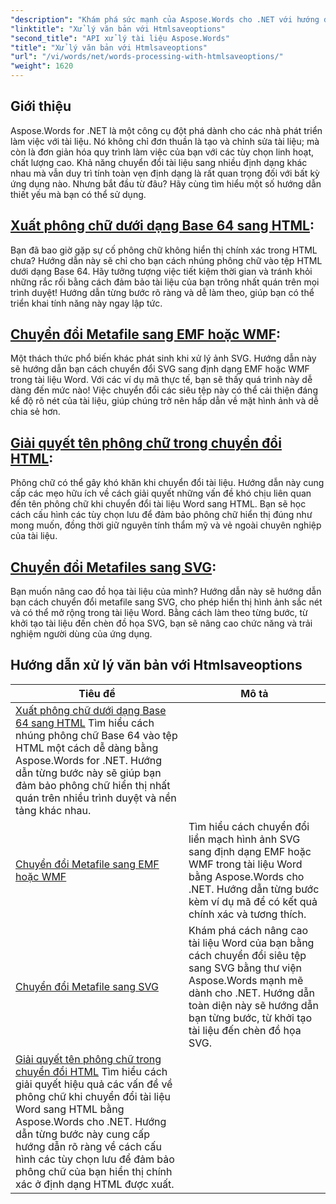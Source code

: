 ```yaml
---
"description": "Khám phá sức mạnh của Aspose.Words cho .NET với hướng dẫn từng bước của chúng tôi, bao gồm chuyển đổi HTML và metafile để nâng cao khả năng xử lý tài liệu của bạn."
"linktitle": "Xử lý văn bản với Htmlsaveoptions"
"second_title": "API xử lý tài liệu Aspose.Words"
"title": "Xử lý văn bản với Htmlsaveoptions"
"url": "/vi/words/net/words-processing-with-htmlsaveoptions/"
"weight": 1620
---
```


## Giới thiệu

Aspose.Words for .NET là một công cụ đột phá dành cho các nhà phát triển làm việc với tài liệu. Nó không chỉ đơn thuần là tạo và chỉnh sửa tài liệu; mà còn là đơn giản hóa quy trình làm việc của bạn với các tùy chọn linh hoạt, chất lượng cao. Khả năng chuyển đổi tài liệu sang nhiều định dạng khác nhau mà vẫn duy trì tính toàn vẹn định dạng là rất quan trọng đối với bất kỳ ứng dụng nào. Nhưng bắt đầu từ đâu? Hãy cùng tìm hiểu một số hướng dẫn thiết yếu mà bạn có thể sử dụng.


## [Xuất phông chữ dưới dạng Base 64 sang HTML](./export-fonts-as-base-64-to-html/):
Bạn đã bao giờ gặp sự cố phông chữ không hiển thị chính xác trong HTML chưa? Hướng dẫn này sẽ chỉ cho bạn cách nhúng phông chữ vào tệp HTML dưới dạng Base 64. Hãy tưởng tượng việc tiết kiệm thời gian và tránh khỏi những rắc rối bằng cách đảm bảo tài liệu của bạn trông nhất quán trên mọi trình duyệt! Hướng dẫn từng bước rõ ràng và dễ làm theo, giúp bạn có thể triển khai tính năng này ngay lập tức. 

## [Chuyển đổi Metafile sang EMF hoặc WMF](./converting-metafiles-to-emf-or-wmf/):
Một thách thức phổ biến khác phát sinh khi xử lý ảnh SVG. Hướng dẫn này sẽ hướng dẫn bạn cách chuyển đổi SVG sang định dạng EMF hoặc WMF trong tài liệu Word. Với các ví dụ mã thực tế, bạn sẽ thấy quá trình này dễ dàng đến mức nào! Việc chuyển đổi các siêu tệp này có thể cải thiện đáng kể độ rõ nét của tài liệu, giúp chúng trở nên hấp dẫn về mặt hình ảnh và dễ chia sẻ hơn.

## [Giải quyết tên phông chữ trong chuyển đổi HTML](./resolve-font-names-in-html-conversion/):
Phông chữ có thể gây khó khăn khi chuyển đổi tài liệu. Hướng dẫn này cung cấp các mẹo hữu ích về cách giải quyết những vấn đề khó chịu liên quan đến tên phông chữ khi chuyển đổi tài liệu Word sang HTML. Bạn sẽ học cách cấu hình các tùy chọn lưu để đảm bảo phông chữ hiển thị đúng như mong muốn, đồng thời giữ nguyên tính thẩm mỹ và vẻ ngoài chuyên nghiệp của tài liệu.

## [Chuyển đổi Metafiles sang SVG](./converting-metafiles-to-svg/):
Bạn muốn nâng cao đồ họa tài liệu của mình? Hướng dẫn này sẽ hướng dẫn bạn cách chuyển đổi metafile sang SVG, cho phép hiển thị hình ảnh sắc nét và có thể mở rộng trong tài liệu Word. Bằng cách làm theo từng bước, từ khởi tạo tài liệu đến chèn đồ họa SVG, bạn sẽ nâng cao chức năng và trải nghiệm người dùng của ứng dụng.

 ## Hướng dẫn xử lý văn bản với Htmlsaveoptions
| Tiêu đề | Mô tả |
| --- | --- |
| [Xuất phông chữ dưới dạng Base 64 sang HTML](./export-fonts-as-base-64-to-html/) Tìm hiểu cách nhúng phông chữ Base 64 vào tệp HTML một cách dễ dàng bằng Aspose.Words for .NET. Hướng dẫn từng bước này sẽ giúp bạn đảm bảo phông chữ hiển thị nhất quán trên nhiều trình duyệt và nền tảng khác nhau. |
| [Chuyển đổi Metafile sang EMF hoặc WMF](./converting-metafiles-to-emf-or-wmf/) | Tìm hiểu cách chuyển đổi liền mạch hình ảnh SVG sang định dạng EMF hoặc WMF trong tài liệu Word bằng Aspose.Words cho .NET. Hướng dẫn từng bước kèm ví dụ mã để có kết quả chính xác và tương thích. |
| [Chuyển đổi Metafile sang SVG](./converting-metafiles-to-svg/) | Khám phá cách nâng cao tài liệu Word của bạn bằng cách chuyển đổi siêu tệp sang SVG bằng thư viện Aspose.Words mạnh mẽ dành cho .NET. Hướng dẫn toàn diện này sẽ hướng dẫn bạn từng bước, từ khởi tạo tài liệu đến chèn đồ họa SVG. |
| [Giải quyết tên phông chữ trong chuyển đổi HTML](./resolve-font-names-in-html-conversion/) Tìm hiểu cách giải quyết hiệu quả các vấn đề về phông chữ khi chuyển đổi tài liệu Word sang HTML bằng Aspose.Words cho .NET. Hướng dẫn từng bước này cung cấp hướng dẫn rõ ràng về cách cấu hình các tùy chọn lưu để đảm bảo phông chữ của bạn hiển thị chính xác ở định dạng HTML được xuất. |